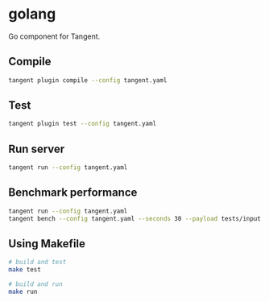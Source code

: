 # golang

Go component for Tangent.

## Compile
```bash
tangent plugin compile --config tangent.yaml
```

## Test
```bash
tangent plugin test --config tangent.yaml
```

## Run server
```bash
tangent run --config tangent.yaml
```

## Benchmark performance
```bash
tangent run --config tangent.yaml
tangent bench --config tangent.yaml --seconds 30 --payload tests/input.json
```


## Using Makefile
```bash
# build and test
make test

# build and run
make run
```

